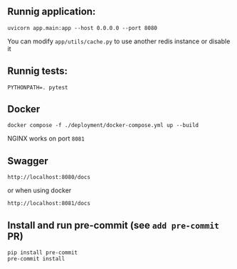 ## Runnig application:
```
uvicorn app.main:app --host 0.0.0.0 --port 8080
```
You can modify `app/utils/cache.py` to use another redis instance or disable it

## Runnig tests:
```
PYTHONPATH=. pytest
```

## Docker
```
docker compose -f ./deployment/docker-compose.yml up --build
```
NGINX works on port `8081`

## Swagger
```
http://localhost:8080/docs
```
or when using docker
```
http://localhost:8081/docs
```

## Install and run pre-commit (see `add pre-commit` PR)
```
pip install pre-commit
pre-commit install
```
